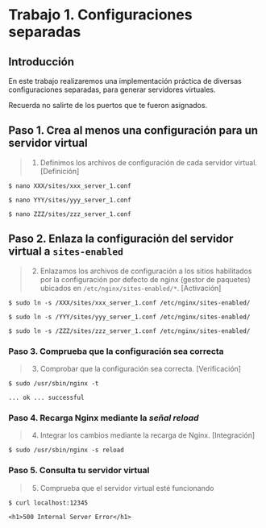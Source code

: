 # Trabajo 1. Configuraciones separadas

## Introducción

En este trabajo realizaremos una implementación práctica de diversas configuraciones separadas, para generar servidores virtuales.

Recuerda no salirte de los puertos que te fueron asignados.

## Paso 1. Crea al menos una configuración para un servidor virtual

> 1. Definimos los archivos de configuración de cada servidor virtual. [Definición]

	$ nano XXX/sites/xxx_server_1.conf

	$ nano YYY/sites/yyy_server_1.conf

	$ nano ZZZ/sites/zzz_server_1.conf

## Paso 2. Enlaza la configuración del servidor virtual a `sites-enabled`

> 2. Enlazamos los archivos de configuración a los sitios habilitados por la configuración por defecto de nginx (gestor de paquetes) ubicados en `/etc/nginx/sites-enabled/*`. [Activación]

	$ sudo ln -s /XXX/sites/xxx_server_1.conf /etc/nginx/sites-enabled/

	$ sudo ln -s /YYY/sites/yyy_server_1.conf /etc/nginx/sites-enabled/

	$ sudo ln -s /ZZZ/sites/zzz_server_1.conf /etc/nginx/sites-enabled/

### Paso 3. Comprueba que la configuración sea correcta

> 3. Comprobar que la configuración sea correcta. [Verificación]

	$ sudo /usr/sbin/nginx -t
	
	... ok ... successful

### Paso 4. Recarga Nginx mediante la *señal reload*

> 4. Integrar los cambios mediante la recarga de Nginx. [Integración]

	$ sudo /usr/sbin/nginx -s reload

### Paso 5. Consulta tu servidor virtual

> 5. Comprueba que el servidor virtual esté funcionando

	$ curl localhost:12345

	<h1>500 Internal Server Error</h1>


